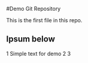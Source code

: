 #Demo Git Repository

This is the first file in this repo.

## Ipsum below

1 Simple text for demo
2
3
